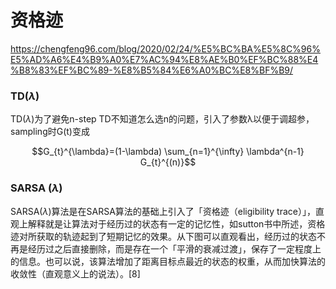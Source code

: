

<!--
 * @version:
 * @Author:  StevenJokess（蔡舒起） https://github.com/StevenJokess
 * @Date: 2023-03-17 05:15:29
 * @LastEditors:  StevenJokess（蔡舒起） https://github.com/StevenJokess
 * @LastEditTime: 2023-03-17 05:27:57
 * @Description:
 * @Help me: 如有帮助，请赞助，失业3年了。![支付宝收款码](https://github.com/StevenJokess/d2rl/blob/master/img/%E6%94%B6.jpg)
 * @TODO::
 * @Reference:
-->
# 资格迹

https://chengfeng96.com/blog/2020/02/24/%E5%BC%BA%E5%8C%96%E5%AD%A6%E4%B9%A0%E7%AC%94%E8%AE%B0%EF%BC%88%E4%B8%83%EF%BC%89-%E8%B5%84%E6%A0%BC%E8%BF%B9/


### TD($\lambda$)

TD($\lambda$)为了避免n-step TD不知道怎么选n的问题，引入了参数λ以便于调超参，sampling时G(t)变成

$$G_{t}^{\lambda}=(1-\lambda) \sum_{n=1}^{\infty} \lambda^{n-1} G_{t}^{(n)}$$

### SARSA ($\lambda$)

SARSA($\lambda$)算法是在SARSA算法的基础上引入了「资格迹（eligibility trace）」，直观上解释就是让算法对于经历过的状态有一定的记忆性，如sutton书中所述，资格迹对所获取的轨迹起到了短期记忆的效果。从下图可以直观看出，经历过的状态不再是经历过之后直接删除，而是存在一个「平滑的衰减过渡」，保存了一定程度上的信息。也可以说，该算法增加了距离目标点最近的状态的权重，从而加快算法的收敛性（直观意义上的说法）。[8]

